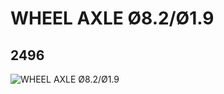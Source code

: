 # WHEEL AXLE Ø8.2/Ø1.9
## 2496
![WHEEL AXLE Ø8.2/Ø1.9](https://lc-www-live-s.legocdn.com/media/bricks/5/2/249626.jpg)